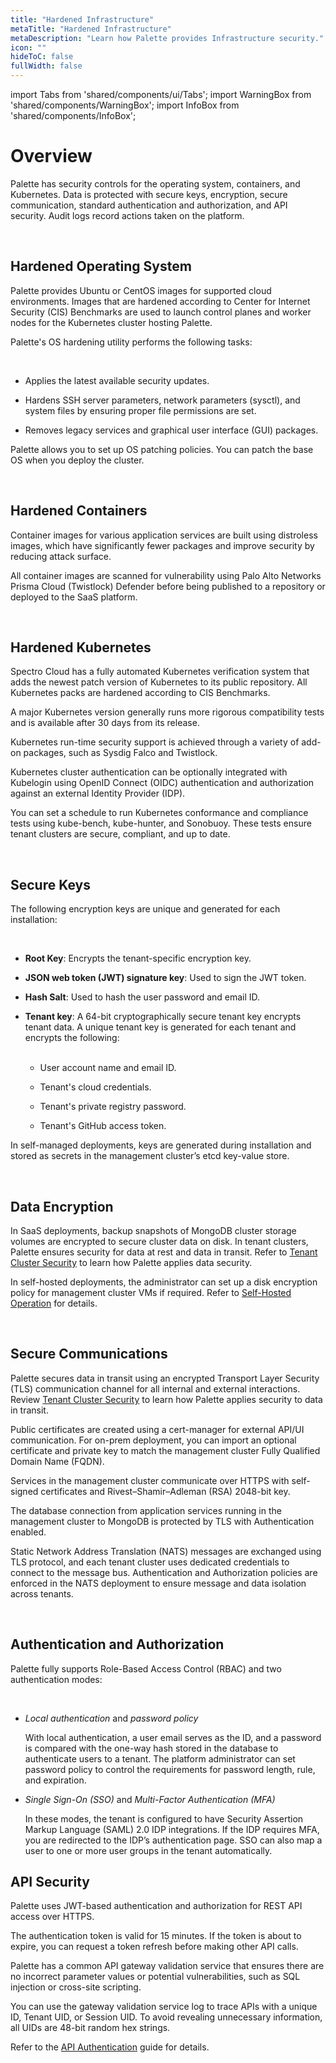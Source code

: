 ```yaml
---
title: "Hardened Infrastructure"
metaTitle: "Hardened Infrastructure"
metaDescription: "Learn how Palette provides Infrastructure security."
icon: ""
hideToC: false
fullWidth: false
---
```


import Tabs from 'shared/components/ui/Tabs';
import WarningBox from 'shared/components/WarningBox';
import InfoBox from 'shared/components/InfoBox';

# Overview

Palette has security controls for the operating system, containers, and Kubernetes. Data is protected with secure keys, encryption, secure communication, standard authentication and authorization, and API security. Audit logs record actions taken on the platform.

<br />

## Hardened Operating System

Palette provides Ubuntu or CentOS images for supported cloud environments. Images that are hardened according to Center for Internet Security (CIS) Benchmarks are used to launch control planes and worker nodes for the Kubernetes cluster hosting Palette. 

Palette's OS hardening utility performs the following tasks:

<br />

- Applies the latest available security updates.


- Hardens SSH server parameters, network parameters (sysctl), and system files by ensuring proper file permissions are set.


- Removes legacy services and graphical user interface (GUI) packages.

Palette allows you to set up OS patching policies. You can patch the base OS when you deploy the cluster.

<br />

## Hardened Containers

Container images for various application services are built using distroless images, which have significantly fewer packages and improve security by reducing attack surface.

All container images are scanned for vulnerability using Palo Alto Networks Prisma Cloud (Twistlock) Defender before being published to a repository or deployed to the SaaS platform.

<br />

## Hardened Kubernetes

Spectro Cloud has a fully automated Kubernetes verification system that adds the newest patch version of Kubernetes to its public repository. All Kubernetes packs are hardened according to CIS Benchmarks.

A major Kubernetes version generally runs more rigorous compatibility tests and is available after 30 days from its release.

Kubernetes run-time security support is achieved through a variety of add-on packages, such as Sysdig Falco and Twistlock.

Kubernetes cluster authentication can be optionally integrated with Kubelogin using OpenID Connect (OIDC) authentication and authorization against an external Identity Provider (IDP).

You can set a schedule to run Kubernetes conformance and compliance tests using kube-bench, kube-hunter, and Sonobuoy. These tests ensure tenant clusters are secure, compliant, and up to date.

<br />

## Secure Keys 

The following encryption keys are unique and generated for each installation:

<br />

- **Root Key**: Encrypts the tenant-specific encryption key.


- **JSON web token (JWT) signature key**: Used to sign the JWT token.


- **Hash Salt**: Used to hash the user password and email ID.


- **Tenant key**: A 64-bit cryptographically secure tenant key encrypts tenant data. A unique tenant key is generated for each tenant and encrypts the following: <br /><br />

    
    - User account name and email ID.
    
    
    - Tenant's cloud credentials.

    
    - Tenant's private registry password.

    
    - Tenant's GitHub access token.


In self-managed deployments, keys are generated during installation and stored as secrets in the management cluster’s etcd key-value store.


<br />

## Data Encryption

In SaaS deployments, backup snapshots of MongoDB cluster storage volumes are encrypted to secure cluster data on disk. In tenant clusters, Palette ensures security for data at rest and data in transit. Refer to [Tenant Cluster Security](/security/saas-operation#tenantclustersecurity) to learn how Palette applies data security.

In self-hosted deployments, the administrator can set up a disk encryption policy for management cluster VMs if required. Refer to [Self-Hosted Operation](/security/self-hosted-operation) for details.

<br />

## Secure Communications

Palette secures data in transit using an encrypted Transport Layer Security (TLS) communication channel for all internal and external interactions. Review [Tenant Cluster Security](/security/saas-operation#tenantclustersecurity) to learn how Palette applies security to data in transit.

Public certificates are created using a cert-manager for external API/UI communication. For on-prem deployment, you can import an optional certificate and private key to match the management cluster Fully Qualified Domain Name (FQDN).

Services in the management cluster communicate over HTTPS with self-signed certificates and Rivest–Shamir–Adleman (RSA) 2048-bit key.

The database connection from application services running in the management cluster to MongoDB is protected by TLS with Authentication enabled. 

Static Network Address Translation (NATS) messages are exchanged using TLS protocol, and each tenant cluster uses dedicated credentials to connect to the message bus. Authentication and Authorization policies are enforced in the NATS deployment to ensure message and data isolation across tenants. 

<br />

## Authentication and Authorization

Palette fully supports Role-Based Access Control (RBAC) and two authentication modes:

<br />

- *Local authentication* and *password policy* <br />

    With local authentication, a user email serves as the ID, and a password is compared with the one-way hash stored in the database to authenticate users to a tenant. The platform administrator can set password policy to control the requirements for password length, rule, and expiration.


- *Single Sign-On (SSO)* and *Multi-Factor Authentication (MFA)* <br />

    In these modes, the tenant is configured to have Security Assertion Markup Language (SAML) 2.0 IDP integrations. If the IDP requires MFA, you are redirected to the IDP’s authentication page. SSO can also map a user to one or more user groups in the tenant automatically.


## API Security

Palette uses JWT-based authentication and authorization for REST API access over HTTPS. 

The authentication token is valid for 15 minutes. If the token is about to expire, you can request a token refresh before making other API calls. 

Palette has a common API gateway validation service that ensures there are no incorrect parameter values or potential vulnerabilities, such as SQL injection or cross-site scripting.

You can use the gateway validation service log to trace APIs with a unique ID, Tenant UID, or Session UID. To avoid revealing unnecessary information, all UIDs are 48-bit random hex strings.

Refer to the [API Authentication](https://docs.spectrocloud.com/api/v1/auth/) guide for details.

<br />

<br />

<br />

<br />
